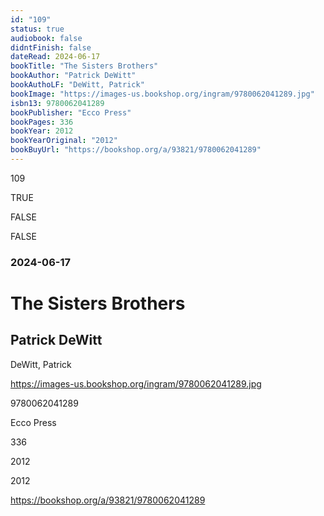 ```yaml
---
id: "109"
status: true
audiobook: false
didntFinish: false
dateRead: 2024-06-17
bookTitle: "The Sisters Brothers"
bookAuthor: "Patrick DeWitt"
bookAuthoLF: "DeWitt, Patrick"
bookImage: "https://images-us.bookshop.org/ingram/9780062041289.jpg"
isbn13: 9780062041289
bookPublisher: "Ecco Press"
bookPages: 336
bookYear: 2012
bookYearOriginal: "2012"
bookBuyUrl: "https://bookshop.org/a/93821/9780062041289"
---
```

109

TRUE

FALSE

FALSE

### 2024-06-17

# The Sisters Brothers

## Patrick DeWitt

DeWitt, Patrick

https://images-us.bookshop.org/ingram/9780062041289.jpg

9780062041289

Ecco Press

336

2012

2012

https://bookshop.org/a/93821/9780062041289